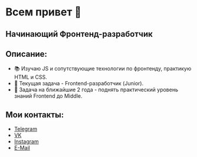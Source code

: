 # Всем привет 👋

## Начинающий Фронтенд-разработчик

## Описание:
* :books: Изучаю JS и сопутствующие технологии по фронтенду, практикую HTML и CSS.
* :dart: Текущая задача - Frontend-разработчик (Junior).
* :telescope: Задача на ближайшие 2 года - поднять практический уровень знаний Frontend до Middle.

## Мои контакты:
* [Telegram](https://t.me/Gurd_da)
* [VK](https://vk.com/gurd_da)
* [Instagram](https://www.instagram.com/gurd_da)
* [E-Mail](mailto:dasholudko@gmail.com)

## 

<!--
**Gurd4/Gurd4** is a ✨ _special_ ✨ repository because its `README.md` (this file) appears on your GitHub profile.

Here are some ideas to get you started:

- 🔭 I’m currently working on ...
- 🌱 I’m currently learning ...
- 👯 I’m looking to collaborate on ...
- 🤔 I’m looking for help with ...
- 💬 Ask me about ...
- 📫 How to reach me: ...
- 😄 Pronouns: ...
- ⚡ Fun fact: ...
-->
